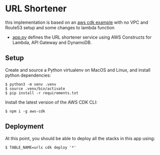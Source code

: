 # URL Shortener

this implementation is based on an [aws cdk example](https://github.com/aws-samples/aws-cdk-examples) with no VPC and Route53 setup and some changes to lambda function

- [app.py](./app.py) defines the URL shortener service using AWS Constructs for Lambda, API Gateway and DynamoDB.

## Setup

Create and source a Python virtualenv on MacOS and Linux, and install python dependencies:

```
$ python3 -m venv .venv
$ source .venv/bin/activate
$ pip install -r requirements.txt
```

Install the latest version of the AWS CDK CLI:

```shell
$ npm i -g aws-cdk
```

## Deployment

At this point, you should be able to deploy all the stacks in this app using:

```shell
$ TABLE_NAME=urls cdk deploy '*'
```
